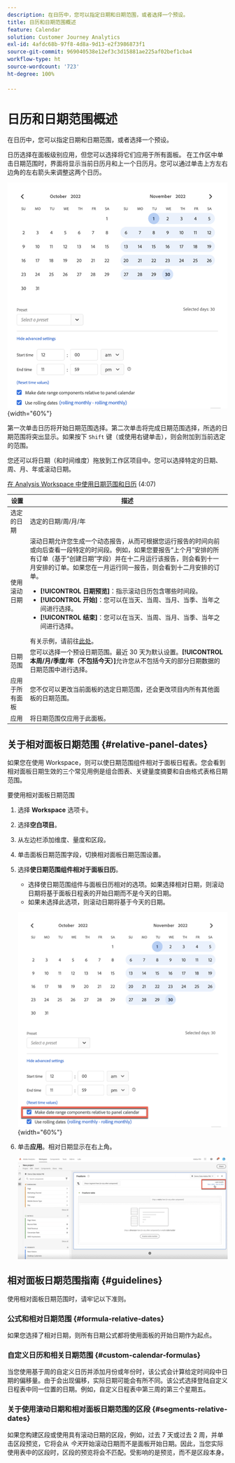```yaml
---
description: 在日历中，您可以指定日期和日期范围，或者选择一个预设。
title: 日历和日期范围概述
feature: Calendar
solution: Customer Journey Analytics
exl-id: 4afdc68b-97f8-4d8a-9d13-e2f3986873f1
source-git-commit: 969040538e12ef3c3d15881ae225af02bef1cba4
workflow-type: ht
source-wordcount: '723'
ht-degree: 100%

---
```


# 日历和日期范围概述

在日历中，您可以指定日期和日期范围，或者选择一个预设。

日历选择在面板级别应用，但您可以选择将它们应用于所有面板。 在工作区中单击日期范围时，界面将显示当前日历月和上一个日历月。您可以通过单击上方左右边角的左右箭头来调整这两个日历。

![日历](assets/aw_calendar2.png){width="60%"}

第一次单击日历将开始日期范围选择。第二次单击将完成日期范围选择，所选的日期范围将突出显示。如果按下 `Shift` 键（或使用右键单击），则会附加到当前选定的范围。

您还可以将日期（和时间维度）拖放到工作区项目中。您可以选择特定的日期、周、月、年或滚动日期。

[在 Analysis Workspace 中使用日期范围和日历](https://experienceleague.adobe.com/docs/analytics-learn/tutorials/analysis-workspace/calendar-and-date-ranges/using-dates-in-analysis-workspace.html?lang=zh-Hans) (4:07)

| 设置 | 描述 |
| --- | --- |
| 选定的日期 | 选定的日期/周/月/年 |
| 使用滚动日期 | 滚动日期允许您生成一个动态报告，从而可根据您运行报告的时间向前或向后查看一段特定的时间段。例如，如果您要报告“上个月”安排的所有订单（基于“创建日期”字段）并在十二月运行该报告，则会看到十一月安排的订单。如果您在一月运行同一报告，则会看到十二月安排的订单。<ul><li>**[!UICONTROL 日期预览]**：指示滚动日历包含哪些时间段。</li><li>**[!UICONTROL 开始]**：您可以在当天、当周、当月、当季、当年之间进行选择。</li><li>**[!UICONTROL 结束]**：您可以在当天、当周、当月、当季、当年之间进行选择。</li></ul>有关示例，请前往[此处](/help/components/date-ranges/custom-date-ranges.md)。 |
| 日期范围 | 您可以选择一个预设日期范围。最近 30 天为默认设置。**[!UICONTROL 本周/月/季度/年（不包括今天）]**&#x200B;允许您从不包括今天的部分日期数据的日期范围中进行选择。 |
| 应用于所有面板 | 您不仅可以更改当前面板的选定日期范围，还会更改项目内所有其他面板的日期范围。 |
| 应用 | 将日期范围仅应用于此面板。 |

## 关于相对面板日期范围 {#relative-panel-dates}

如果您在使用 Workspace，则可以使日期范围组件相对于面板日程表。您会看到相对面板日期生效的三个常见用例是组合图表、关键量度摘要和自由格式表格日期范围。

要使用相对面板日期范围

1. 选择 **Workspace** 选项卡。
1. 选择&#x200B;**空白项目**。
1. 从左边栏添加维度、量度和区段。
1. 单击面板日期范围字段，切换相对面板日期范围设置。
1. 选择&#x200B;**使日期范围组件相对于面板日历**。
   * 选择使日期范围组件与面板日历相对的选项。如果选择相对日期，则滚动日期将基于面板日程表的开始日期而不是今天的日期。
   * 如果未选择此选项，则滚动日期将基于今天的日期。

   ![相对面板日期](assets/relative-date-selected.png){width="60%"}

1. 单击&#x200B;**应用**。相对日期显示在右上角。

   ![自由格式的相对日期 ](assets/relative-date-range1.png)

## 相对面板日期范围指南 {#guidelines}

使用相对面板日期范围时，请牢记以下准则。

### 公式和相对日期范围 {#formula-relative-dates}

如果您选择了相对日期，则所有日期公式都将使用面板的开始日期作为起点。

### 自定义日历和相关日期范围 {#custom-calendar-formulas}

当您使用基于周的自定义日历并添加月份或年份时，该公式会计算给定时间段中日期的偏移量。由于会出现偏移，实际日期可能会有所不同。该公式选择登陆自定义日程表中同一位置的日期。例如，自定义日程表中第三周的第三个星期五。

### 关于使用滚动日期和相对面板日期范围的区段 {#segments-relative-dates}

如果您构建区段或使用具有滚动日期的区段，例如，过去 7 天或过去 2 周，并单击区段预览，它将会从 *今天*&#x200B;开始滚动日期而不是面板开始日期。因此，当您实际使用表中的区段时，区段的预览将会不匹配。受影响的是预览，而不是区段本身。
